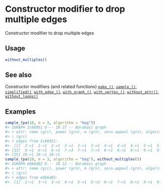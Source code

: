 # Constructor modifier to drop multiple edges

Constructor modifier to drop multiple edges

## Usage

``` r
without_multiples()
```

## See also

Constructor modifiers (and related functions)
[`make_()`](https://r.igraph.org/reference/make_.md),
[`sample_()`](https://r.igraph.org/reference/sample_.md),
[`simplified()`](https://r.igraph.org/reference/simplified.md),
[`with_edge_()`](https://r.igraph.org/reference/with_edge_.md),
[`with_graph_()`](https://r.igraph.org/reference/with_graph_.md),
[`with_vertex_()`](https://r.igraph.org/reference/with_vertex_.md),
[`without_attr()`](https://r.igraph.org/reference/without_attr.md),
[`without_loops()`](https://r.igraph.org/reference/without_loops.md)

## Examples

``` r
sample_(pa(10, m = 3, algorithm = "bag"))
#> IGRAPH 1c88951 D--- 10 27 -- Barabasi graph
#> + attr: name (g/c), power (g/n), m (g/n), zero.appeal (g/n), algorithm
#> | (g/c)
#> + edges from 1c88951:
#>  [1]  2->1  2->1  2->1  3->1  3->1  3->2  4->1  4->3  4->1  5->1  5->3  5->1
#> [13]  6->1  6->1  6->1  7->3  7->1  7->3  8->1  8->1  8->1  9->1  9->6  9->3
#> [25] 10->1 10->1 10->1
sample_(pa(10, m = 3, algorithm = "bag"), without_multiples())
#> IGRAPH e8b6d82 D--- 10 12 -- Barabasi graph
#> + attr: name (g/c), power (g/n), m (g/n), zero.appeal (g/n), algorithm
#> | (g/c)
#> + edges from e8b6d82:
#>  [1]  2->1  3->1  3->2  4->1  5->1  5->2  6->1  7->1  8->1  9->1  9->2 10->1
```

